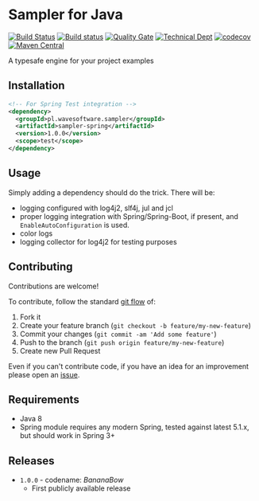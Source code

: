 # Sampler for Java

[![Build Status](https://travis-ci.org/wavesoftware/sampler.svg?branch=develop)](https://travis-ci.org/wavesoftware/sampler) [![Build status](https://ci.appveyor.com/api/projects/status/g0fxplnjxk9kt2s2/branch/develop?svg=true)](https://ci.appveyor.com/project/cardil/sampler/branch/develop) [![Quality Gate](https://sonar.wavesoftware.pl/api/badges/gate?key=pl.wavesoftware.sampler:sampler-parent)](https://sonar.wavesoftware.pl/dashboard/index/pl.wavesoftware.sampler:sampler-parent) [![Technical Dept](https://sonar.wavesoftware.pl/api/badges/measure?key=pl.wavesoftware.sampler:sampler-parent&metric=sqale_debt_ratio)](https://sonar.wavesoftware.pl/dashboard/index/pl.wavesoftware.sampler:sampler-parent) [![codecov](https://codecov.io/gh/wavesoftware/sampler/branch/develop/graph/badge.svg)](https://codecov.io/gh/wavesoftware/sampler) [![Maven Central](https://maven-badges.herokuapp.com/maven-central/pl.wavesoftware.sampler/sampler-spring/badge.svg)](https://maven-badges.herokuapp.com/maven-central/pl.wavesoftware.sampler/sampler-spring)

A typesafe engine for your project examples

## Installation

```xml
<!-- For Spring Test integration -->
<dependency>
  <groupId>pl.wavesoftware.sampler</groupId>
  <artifactId>sampler-spring</artifactId>
  <version>1.0.0</version>
  <scope>test</scope>
</dependency>
```

## Usage

Simply adding a dependency should do the trick. There will be:

 * logging configured with log4j2, slf4j, jul and jcl
 * proper logging integration with Spring/Spring-Boot, if present, and `EnableAutoConfiguration` 
 is used.
 * color logs
 * logging collector for log4j2 for testing purposes

## Contributing

Contributions are welcome!

To contribute, follow the standard [git flow](http://danielkummer.github.io/git-flow-cheatsheet/) of:

1. Fork it
1. Create your feature branch (`git checkout -b feature/my-new-feature`)
1. Commit your changes (`git commit -am 'Add some feature'`)
1. Push to the branch (`git push origin feature/my-new-feature`)
1. Create new Pull Request

Even if you can't contribute code, if you have an idea for an improvement 
please open an [issue](https://github.com/wavesoftware/sampler/issues).

## Requirements

* Java 8
* Spring module requires any modern Spring, tested against latest 5.1.x, but 
should work in Spring 3+ 

## Releases

* `1.0.0` - codename: *BananaBow*
	* First publicly available release
